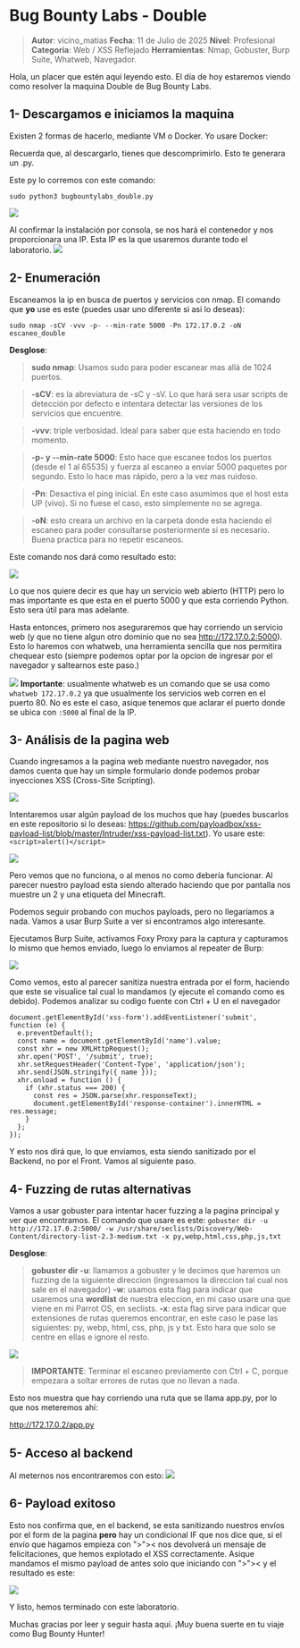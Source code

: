 
# Bug Bounty Labs - Double

> **Autor**: vicino_matias
> **Fecha**: 11 de Julio de 2025
> **Nivel**: Profesional
> **Categoria**: Web / XSS Reflejado
> **Herramientas**: Nmap, Gobuster, Burp Suite, Whatweb, Navegador.

Hola, un placer que estén aquí leyendo esto. El día de hoy estaremos viendo como resolver la maquina Double de Bug Bounty Labs.

## 1- Descargamos e iniciamos la maquina

Existen 2 formas de hacerlo, mediante VM o Docker. Yo usare Docker:

Recuerda que, al descargarlo, tienes que descomprimirlo. Esto te generara un .py.

Este py lo corremos con este comando:

```
sudo python3 bugbountylabs_double.py
```

![](Ejecucion_Docker.png)

Al confirmar la instalación por consola, se nos hará el contenedor y nos proporcionara una IP. Esta IP es la que usaremos durante todo el laboratorio.
![](IP.png)

## 2- Enumeración

Escaneamos la ip en busca de puertos y servicios con nmap. El comando que **yo** use es este (puedes usar uno diferente si asi lo deseas):
```
sudo nmap -sCV -vvv -p- --min-rate 5000 -Pn 172.17.0.2 -oN escaneo_double
```

**Desglose**:

>**sudo nmap**: Usamos sudo para poder escanear mas allá de 1024 puertos.

>**-sCV**: es la abreviatura de -sC y -sV. Lo que hará sera usar scripts de detección por defecto e intentara detectar las versiones de los servicios que encuentre.

>**-vvv**: triple verbosidad. Ideal para saber que esta haciendo en todo momento.

>**-p- y --min-rate 5000**: Esto hace que escanee todos los puertos (desde el 1 al 65535) y fuerza al escaneo a enviar 5000 paquetes por segundo. Esto lo hace mas rápido, pero a la vez mas ruidoso.

>**-Pn**: Desactiva el ping inicial. En este caso asumimos que el host esta UP (vivo). Si no fuese el caso, esto simplemente no se agrega.

>  **-oN**: esto creara un archivo en la carpeta donde esta haciendo el escaneo para poder consultarse posteriormente si es necesario. Buena practica para no repetir escaneos.

Este comando nos dará como resultado esto:

![](Escaneo_terminado.png)

Lo que nos quiere decir es que hay un servicio web abierto (HTTP) pero lo mas importante es que esta en el puerto 5000 y que esta corriendo Python. Esto sera útil para mas adelante.

Hasta entonces, primero nos aseguraremos que hay corriendo un servicio web (y que no tiene algun otro dominio que no sea http://172.17.0.2:5000). Esto lo haremos con whatweb, una herramienta sencilla que nos permitira chequear esto (siempre podemos optar por la opcion de ingresar por el navegador y saltearnos este paso.)

![](whatweb.png)
**Importante**: usualmente whatweb es un comando que se usa como ```whatweb 172.17.0.2``` ya que usualmente los servicios web corren en el puerto 80. No es este el caso, asique tenemos que aclarar el puerto donde se ubica con ```:5000``` al final de la IP.

## 3- Análisis de la pagina web

Cuando ingresamos a la pagina web mediante nuestro navegador, nos damos cuenta que hay un simple formulario donde podemos probar inyecciones XSS (Cross-Site Scripting).

![](Form_principal.png)

Intentaremos usar algún payload de los muchos que hay (puedes buscarlos en este repositorio si lo deseas: https://github.com/payloadbox/xss-payload-list/blob/master/Intruder/xss-payload-list.txt). Yo usare este:  ```<script>alert()</script>```

![](Intento_fallido.png)

Pero vemos que no funciona, o al menos no como debería funcionar. Al parecer nuestro payload esta siendo alterado haciendo que por pantalla nos muestre un 2 y una etiqueta del Minecraft.

Podemos seguir probando con muchos payloads, pero no llegaríamos a nada. Vamos a usar Burp Suite a ver si encontramos algo interesante.

Ejecutamos Burp Suite, activamos Foxy Proxy para la captura y capturamos lo mismo que hemos enviado, luego lo enviamos al repeater de Burp:

![](Burp_Captura_Analisis.png)

Como vemos, esto al parecer sanitiza nuestra entrada por el form, haciendo que este se visualice tal cual lo mandamos (y ejecute el comando como es debido). Podemos analizar su codigo fuente con Ctrl + U en el navegador
```
document.getElementById('xss-form').addEventListener('submit', function (e) {
  e.preventDefault();
  const name = document.getElementById('name').value;
  const xhr = new XMLHttpRequest();
  xhr.open('POST', '/submit', true);
  xhr.setRequestHeader('Content-Type', 'application/json');
  xhr.send(JSON.stringify({ name }));
  xhr.onload = function () {
    if (xhr.status === 200) {
      const res = JSON.parse(xhr.responseText);
      document.getElementById('response-container').innerHTML = res.message;
    }
  };
});

```
 Y esto nos dirá que, lo que enviamos, esta siendo sanitizado por el Backend, no por el Front. Vamos al siguiente paso.

## 4- Fuzzing de rutas alternativas

Vamos a usar gobuster para intentar hacer fuzzing a la pagina principal y ver que encontramos. El comando que usare es este: 
```gobuster dir -u http://172.17.0.2:5000/ -w /usr/share/seclists/Discovery/Web-Content/directory-list-2.3-medium.txt -x py,webp,html,css,php,js,txt```

**Desglose**:

> **gobuster dir -u**: llamamos a gobuster y le decimos que haremos un fuzzing de la siguiente direccion (ingresamos la direccion tal cual nos sale en el navegador)
>  **-w**: usamos esta flag para indicar que usaremos una **wordlist** de nuestra eleccion, en mi caso usare una que viene en mi Parrot OS, en seclists.
>  **-x**: esta flag sirve para indicar que extensiones de rutas queremos encontrar, en este caso le pase las siguientes: py, webp, html, css, php, js y txt.  Esto hara que solo se centre en ellas e ignore el resto.

![](Gobuster_scan.png)
> **IMPORTANTE**: Terminar el escaneo previamente con Ctrl + C, porque empezara a soltar errores de rutas que no llevan a nada.

Esto nos muestra que hay corriendo una ruta que se llama app.py, por lo que nos meteremos ahí:

http://172.17.0.2/app.py

## 5- Acceso al backend

Al meternos nos encontraremos con esto:
![](backend_page.png)
## 6- Payload exitoso

Esto nos confirma que, en el backend, se esta sanitizando nuestros envíos por el form de la pagina **pero** hay un condicional IF que nos dice que, si el envío que hagamos empieza con ">">< nos devolverá un mensaje de felicitaciones, que hemos explotado el XSS correctamente. Asique mandamos el mismo payload de antes solo que iniciando con ">">< y el resultado es este:

![](Finalizacion.png)

Y listo, hemos terminado con este laboratorio.

Muchas gracias por leer y seguir hasta aquí. ¡Muy buena suerte en tu viaje como Bug Bounty Hunter!